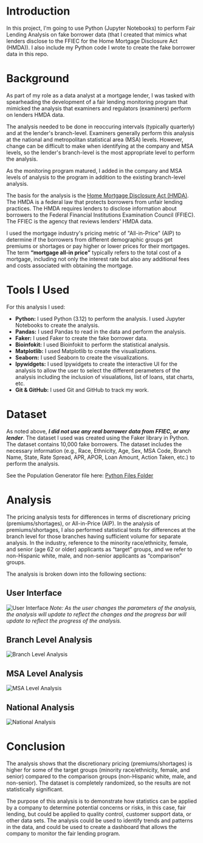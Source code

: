 # Introduction
In this project, I'm going to use Python (Jupyter Notebooks) to perform Fair Lending Analysis on fake borrower data (that I created that mimics what lenders disclose to the FFIEC for the Home Mortgage Disclosure Act (HMDA)). I also include my Python code I wrote to create the fake borrower data in this repo.

# Background
As part of my role as a data analyst at a mortgage lender, I was tasked with spearheading the development of a fair lending monitoring program that mimicked the analysis that examiners and regulators (examiners) perform on lenders HMDA data. 

The analysis needed to be done in reoccuring intervals (typically quarterly) and at the lender's branch-level. Examiners generally perform this analysis at the national and metropolitan statistical area (MSA) levels. However, change can be difficult to make when identifying at the company and MSA levels, so the lender's branch-level is the most appropriate level to perform the analysis. 

As the monitoring program matured, I added in the company and MSA levels of analysis to the program in addition to the existing branch-level analysis.

The basis for the analysis is the [Home Mortgage Disclosure Act (HMDA)](https://www.ffiec.gov/hmda/hmda.htm). The HMDA is a federal law that protects borrowers from unfair lending practices. The HMDA requires lenders to disclose information about borrowers to the Federal Financial Institutions Examination Council (FFIEC). The FFIEC is the agency that reviews lenders' HMDA data.

I used the mortgage industry's pricing metric of "All-in-Price" (AIP) to determine if the borrowers from different demographic groups get premiums or shortages or pay higher or lower prices for their mortgages. The term **“mortgage all-in price”** typically refers to the total cost of a mortgage, including not only the interest rate but also any additional fees and costs associated with obtaining the mortgage.

# Tools I Used
For this analysis I used:

- **Python:** I used Python (3.12) to perform the analysis. I used Jupyter Notebooks to create the analysis.
- **Pandas:** I used Pandas to read in the data and perform the analysis.
- **Faker:** I used Faker to create the fake borrower data.
- **Bioinfokit:** I used Bioinfokit to perform the statistical analysis.
- **Matplotlib:** I used Matplotlib to create the visualizations.
- **Seaborn:** I used Seaborn to create the visualizations.
- **Ipywidgets:** I used Ipywidgets to create the interactive UI for the analysis to allow the user to select the different perameters of the analysis including the inclusion of visualations, list of loans, stat charts, etc.
- **Git & GitHub:** I used Git and GitHub to track my work.

# Dataset
As noted above, ***I did not use any real borrower data from FFIEC, or any lender***. The dataset I used was created using the Faker library in Python. The dataset contains 10,000 fake borrowers. The dataset includes the necessary information (e.g., Race, Ethnicity, Age, Sex, MSA Code, Branch Name, State, Rate Spread, APR, APOR, Loan Amount, Action Taken, etc.) to perform the analysis.

See the Population Generator file here: [Python Files Folder](/ipynb_files/)

# Analysis
The pricing analysis tests for differences in terms of discretionary pricing (premiums/shortages), or All-in-Price (AIP). In the analysis of premiums/shortages, I also performed statistical tests for differences at the branch level for those branches having sufficient volume for separate analysis. In the industry, reference to the minority race/ethnicity, female, and senior (age 62 or older) applicants as “target” groups, and we refer to non-Hispanic white, male, and non-senior applicants as “comparison” groups.

The analysis is broken down into the following sections:
## User Interface
![User Interface](assets/ipywidgets_ui_view.png)
*Note: As the user changes the parameters of the analysis, the analysis will update to reflect the changes and the progress bar will update to reflect the progress of the analysis.*

## Branch Level Analysis
![Branch Level Analysis](assets/branch_result.png)

## MSA Level Analysis
![MSA Level Analysis](assets/msa_result.png)

## National Analysis
![National Analysis](assets/national_result.png)


# Conclusion
The analysis shows that the discretionary pricing (premiums/shortages) is higher for some of the target groups (minority race/ethnicity, female, and senior) compared to the comparison groups (non-Hispanic white, male, and non-senior). The dataset is completely randomized, so the results are not statistically significant. 

The purpose of this analysis is to demonstrate how statistics can be applied by a company to determine potential concerns or risks, in this case, fair lending, but could be applied to quality control, customer support data, or other data sets. The analysis could be used to identify trends and patterns in the data, and could be used to create a dashboard that allows the company to monitor the fair lending program.